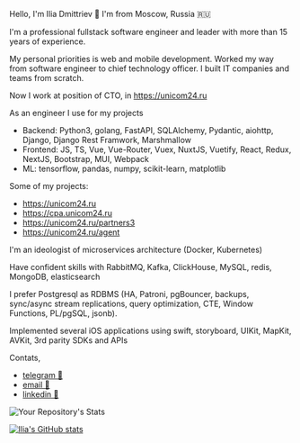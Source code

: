 Hello, I'm Ilia Dmittriev 👋 
I'm from Moscow, Russia 🇷🇺

I'm a professional fullstack software engineer and leader with more than 15 years of experience.

My personal priorities is web and mobile development.
Worked my way from software engineer to chief technology officer.
I built IT companies and teams from scratch.

Now I work at position of CTO, in https://unicom24.ru

As an engineer I use for my projects
* Backend: Python3, golang, FastAPI, SQLAlchemy, Pydantic, aiohttp, Django, Django Rest Framwork, Marshmallow
* Frontend: JS, TS, Vue, Vue-Router, Vuex, NuxtJS, Vuetify, React, Redux, NextJS, Bootstrap, MUI, Webpack
* ML: tensorflow, pandas, numpy, scikit-learn, matplotlib

Some of my projects:
* https://unicom24.ru
* https://cpa.unicom24.ru
* https://unicom24.ru/partners3
* https://unicom24.ru/agent

I'm an ideologist of microservices architecture (Docker, Kubernetes)

Have confident skills with RabbitMQ, Kafka, ClickHouse, MySQL, redis, MongoDB, elasticsearch

I prefer Postgresql as RDBMS (HA, Patroni, pgBouncer, backups, sync/async stream replications, query optimization, CTE, Window Functions, PL/pgSQL, jsonb).

Implemented several iOS applications using swift, storyboard, UIKit, MapKit, AVKit, 3rd parity SDKs and APIs

Contats,
- [telegram 💬](https://t.me/iliadmitriev)
- [email 📨](mailto:ilia.dmitriev@gmail.com)
- [linkedin 🔗](https://www.linkedin.com/in/iliadmitriev)

![Your Repository's Stats](https://github-readme-stats.vercel.app/api/top-langs/?username=iliadmitriev&theme=blue-green)

[![Ilia's GitHub stats](https://github-readme-stats.vercel.app/api?username=iliadmitriev&theme=blue-green)](https://github.com/iliadmitriev)

